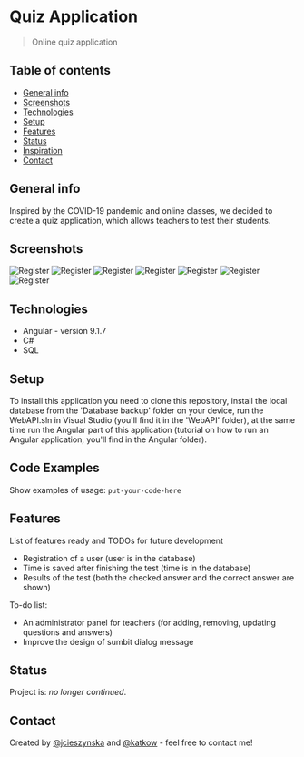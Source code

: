# Quiz Application
> Online quiz application

## Table of contents
* [General info](#general-info)
* [Screenshots](#screenshots)
* [Technologies](#technologies)
* [Setup](#setup)
* [Features](#features)
* [Status](#status)
* [Inspiration](#inspiration)
* [Contact](#contact)

## General info
Inspired by the COVID-19 pandemic and online classes, we decided to create a quiz application, which allows teachers to test their students.

## Screenshots
![Register](./sceenshots/quizregi.PNG)
![Register](./sceenshots/pytanko.PNG)
![Register](./sceenshots/highlight.PNG)
![Register](./sceenshots/result.PNG)
![Register](./sceenshots/qa.PNG)
![Register](./sceenshots/a7.PNG)
![Register](./sceenshots/a8.PNG)

## Technologies
* Angular - version 9.1.7
* C# 
* SQL 

## Setup
To install this application you need to clone this repository, install the local database from the 'Database backup' folder on your device, run the WebAPI.sln in Visual Studio (you'll find it in the 'WebAPI' folder), at the same time run the Angular part of this application (tutorial on how to run an Angular application, you'll find in the Angular folder). 

## Code Examples
Show examples of usage:
`put-your-code-here`

## Features
List of features ready and TODOs for future development
* Registration of a user (user is in the database)
* Time is saved after finishing the test (time is in the database) 
* Results of the test (both the checked answer and the correct answer are shown)

To-do list:
* An administrator panel for teachers (for adding, removing, updating questions and answers)
* Improve the design of sumbit dialog message

## Status
Project is: _no longer continued_. 

## Contact
Created by [@jcieszynska](https://www.github.com/jcieszynska) and [@katkow](https://www.github.com/katkow) - feel free to contact me!
